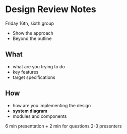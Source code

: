# Design Review Notes

Friday 16th, sixth group

- Show the approach
- Beyond the outline

## What

- what are you trying to do
- key features
- target specifications

## How

- how are you implementing the design
- **system diagram**
- modules and components

6 min presentation + 2 min for questions
2-3 presenters